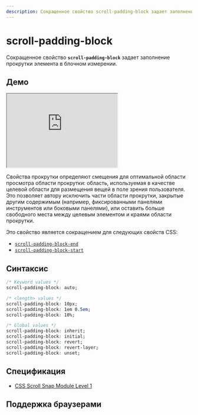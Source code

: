 ```yaml
---
description: Сокращенное свойство scroll-padding-block задает заполнение прокрутки элемента в блочном измерении.
---
```


# scroll-padding-block

Сокращенное свойство **`scroll-padding-block`** задает заполнение прокрутки элемента в блочном измерении.

## Демо

<iframe class="interactive is-default-height" height="200" src="https://interactive-examples.mdn.mozilla.net/pages/css/scroll-padding-block.html" title="MDN Web Docs Interactive Example" loading="lazy" data-readystate="complete"></iframe>

Свойства прокрутки определяют смещения для оптимальной области просмотра области прокрутки: область, используемая в качестве целевой области для размещения вещей в поле зрения пользователя. Это позволяет автору исключить части области прокрутки, закрытые другим содержимым (например, фиксированными панелями инструментов или боковыми панелями), или оставить больше свободного места между целевым элементом и краями области прокрутки.

Это свойство является сокращением для следующих свойств CSS:

- [`scroll-padding-block-end`](scroll-padding-block-end.md)
- [`scroll-padding-block-start`](scroll-padding-block-start.md)

## Синтаксис

```css
/* Keyword values */
scroll-padding-block: auto;

/* <length> values */
scroll-padding-block: 10px;
scroll-padding-block: 1em 0.5em;
scroll-padding-block: 10%;

/* Global values */
scroll-padding-block: inherit;
scroll-padding-block: initial;
scroll-padding-block: revert;
scroll-padding-block: revert-layer;
scroll-padding-block: unset;
```

## Спецификация

- [CSS Scroll Snap Module Level 1](https://w3c.github.io/csswg-drafts/css-scroll-snap/#propdef-scroll-padding-block)

## Поддержка браузерами

<p class="ciu_embed" data-feature="mdn-css__properties__scroll-padding-block" data-periods="future_1,current,past_1,past_2" data-accessible-colours="false"></p>
